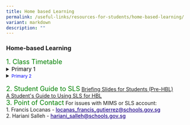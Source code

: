 ```yaml
---
title: Home based Learning
permalink: /useful-links/resources-for-students/home-based-learning/
variant: markdown
description: ""
---
```

<h3>Home-based Learning</h3>
<p style="font-size:18px; color:green; display:inline">1. Class Timetable</p>
<details>
<summary><p style="font-size:15px; color:black; display:inline">Primary 1</p>
</summary><div data-type="detailsContent" class="isomer-details-content"><br>
<a href="/files/HBL/Timetable/1A_HBL_Timetable_2025.pdf" target="_blank">1 Agility</a><br>
<a href="/files/HBL/Timetable/1N_HBL_Timetable_2025.pdf" target="_blank">1 iNtegrity</a><br>
<a href="/files/HBL/Timetable/1C_HBL_Timetable_2025.pdf" target="_blank">1 Care</a><br>
<a href="/files/HBL/Timetable/1H_HBL_Timetable_2025.pdf" target="_blank">1 Humility</a><br>
<a href="/files/HBL/Timetable/1O_HBL_Timetable_2025.pdf" target="_blank">1 Optimism</a><br>
<a href="/files/HBL/Timetable/1R_HBL_Timetable_2025.pdf" target="_blank">1 Resilience</a><br>
<a href="/files/HBL/Timetable/1G_HBL_Timetable_2025.pdf" target="_blank">1 Grace</a><br>
<a href="/files/HBL/Timetable/1I_HBL_Timetable_2025.pdf" target="_blank">1 Innovation</a><br>
</div></details>
	
<details>
<summary><p style="font-size:12px; color:blue; display:inline">Primary 2</p>
</summary><div data-type="detailsContent" class="isomer-details-content"><br>
<a href="/files/HBL/Timetable/2A_HBL_Timetable_2025.pdf" target="_blank">2 Agility</a><br>
<a href="/files/HBL/Timetable/2N_HBL_Timetable_2025.pdf" target="_blank">2 iNtegrity</a><br>
<a href="/files/HBL/Timetable/2C_HBL_Timetable_2025.pdf" target="_blank">2 Care</a><br>
<a href="/files/HBL/Timetable/2H_HBL_Timetable_2025.pdf" target="_blank">2 Humility</a><br>
<a href="/files/HBL/Timetable/2O_HBL_Timetable_2025.pdf" target="_blank">2 Optimism</a><br>
<a href="/files/HBL/Timetable/2R_HBL_Timetable_2025.pdf" target="_blank">2 Resilience</a><br>
<a href="/files/HBL/Timetable/2G_HBL_Timetable_2025.pdf" target="_blank">2 Grace</a><br>
<a href="/files/HBL/Timetable/2I_HBL_Timetable_2025.pdf" target="_blank">2 Innovation</a><br>
</div></details><br>
	
<p style="font-size:18px; color:green; display:inline">2. Student Guide to SLS</p>
<a href="/files/HBL/briefing%20slides%20for%20students%20(pre-hbl).pdf" target="_blank">Briefing Slides for Students (Pre-HBL)</a><br>
<a href="/files/HBL/a%20students'%20guide%20to%20using%20sls%20for    %20hbl.pdf" target="_blank">A Student's Guide to Using SLS for HBL</a>
<br>
<p style="font-size:18px; color:green; display:inline">3. Point of Contact</p>
For issues with MIMS or SLS account:<br>
1. Francis Locanas - <a href="mailto:locanas_francis_gutierrez@schools.gov.sg"><span style="font-weight:500;text-decoration:underline;color:#21088A">locanas_francis_gutierrez@schools.gov.sg
</span></a><br>
2. Hariani Salleh  - <a href="mailto:hariani_salleh@schools.gov.sg"><span style="font-weight:500;text-decoration:underline;color:#21088A">hariani_salleh@schools.gov.sg</span></a>
<br>